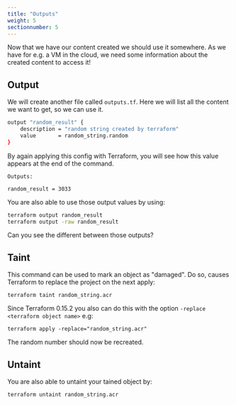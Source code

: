 ```yaml
---
title: "Outputs"
weight: 5
sectionnumber: 5
---
```


Now that we have our content created we should use it somewhere. As we have for e.g. a VM in the cloud, we need some information about the created content to access it!


## Output

We will create another file called `outputs.tf`. Here we will list all the content we want to get, so we can use it.

```bash
output "random_result" {
    description = "random string created by terraform"
    value       = random_string.random
}
```

By again applying this config with Terraform, you will see how this value appears at the end of the command.

```
Outputs:

random_result = 3033
```

You are also able to use those output values by using:

```bash
terraform output random_result
terraform output -raw random_result
```

Can you see the different between those outputs?


## Taint

This command can be used to mark an object as "damaged". Do so, causes Terraform to replace the project on the next apply:

```
terraform taint random_string.acr
```

Since Terraform 0.15.2 you also can do this with the option `-replace <terraform object name>` e.g:

```
terraform apply -replace="random_string.acr"
```

The random number should now be recreated.


## Untaint

You are also able to untaint your tained object by:

```
terraform untaint random_string.acr
```

